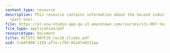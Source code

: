 ```yaml
---
content_type: resource
description: This resource contains information about the Second industrial revolution
  (part one).
file: https://ol-ocw-studio-app-qa.s3.amazonaws.com/courses/sts-007-technology-in-history-fall-2010/7c64f4981155affec79303a4fe0131aa_MITSTS_007F10_lec16_slides.pdf
file_type: application/pdf
resourcetype: Document
title: MITSTS_007F10_lec16_slides.pdf
uid: 7c64f498-1155-affe-c793-03a4fe0131aa
---
```

